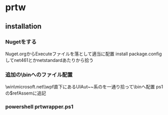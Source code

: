 # prtw

## installation

### Nugetをする
Nuget.orgからExecuteファイルを落として適当に配置
install package.configしてnet461とかnetstandardあたりから拾う

### 追加の\binへのファイル配置
\win\microsoft.net\\\wpf直下にあるUIAut~~系のを一通り拾って\binへ配置
ps1の$refAssemに追記

### powershell prtwrapper.ps1

